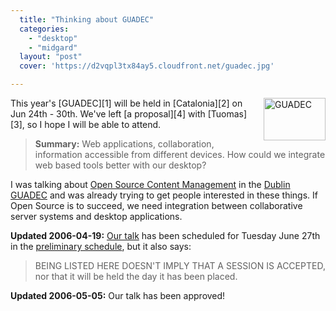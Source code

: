 ```yaml
---
  title: "Thinking about GUADEC"
  categories: 
    - "desktop"
    - "midgard"
  layout: "post"
  cover: 'https://d2vqpl3tx84ay5.cloudfront.net/guadec.jpg'

---
```

<img src="https://d2vqpl3tx84ay5.cloudfront.net/guadec.jpg" border="0" height="68" width="99" alt="GUADEC" style="float: right; margin-left: 8px;" />
This year's [GUADEC][1] will be held in [Catalonia][2] on Jun 24th - 30th. We've left [a proposal][4] with  [Tuomas][3], so I hope I will be able to attend.

>  __Summary:__ Web applications, collaboration, information accessible from different devices. How could we integrate web based tools better with our desktop?

I was talking about [Open Source Content Management][5] in the [Dublin][7] [GUADEC][6] and was already trying to get people interested in these things. If Open Source is to succeed, we need integration between collaborative server systems and desktop applications.

__Updated 2006-04-19:__ [Our talk][4] has been scheduled for Tuesday June 27th in the [preliminary schedule][8], but it also says:

> BEING LISTED HERE DOESN'T IMPLY THAT A SESSION IS ACCEPTED, nor that it will be held the day it has been placed.

__Updated 2006-05-05:__ Our talk has been approved!

[1]: http://guadec.org/GUADEC2006
[2]: http://en.wikipedia.org/wiki/Catalonia_%28autonomous_community%29
[3]: http://www.tigert.com/
[4]: http://guadec.org/node/248
[5]: http://www.nehmer.net/~bergie/guadec-2003/
[6]: http://2003.guadec.org/
[7]: http://www.routamc.org/gallery/european-2003/?startfrom=48
[8]: http://guadec.org/GUADEC2006/schedule
